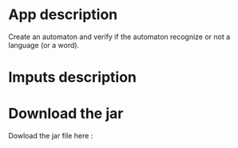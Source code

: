 # App description
Create an automaton and verify if the automaton recognize or not a language (or a word).

# Imputs description


# Download the jar
Dowload the jar file here : 
